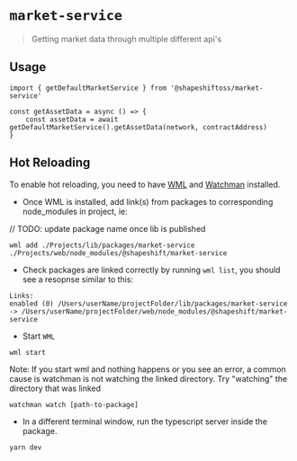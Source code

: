# `market-service`

> Getting market data through multiple different api's

## Usage

```
import { getDefaultMarketService } from '@shapeshiftoss/market-service'

const getAssetData = async () => {
    const assetData = await getDefaultMarketService().getAssetData(network, contractAddress)
}
```

## Hot Reloading

To enable hot reloading, you need to have [WML](https://github.com/wix/wml) and [Watchman](https://facebook.github.io/watchman/docs/install.html) installed.

- Once WML is installed, add link(s) from packages to corresponding node_modules in project, ie:

// TODO: update package name once lib is published

```
wml add ./Projects/lib/packages/market-service ./Projects/web/node_modules/@shapeshift/market-service
```

- Check packages are linked correctly by running `wml list`, you should see a resopnse similar to this:

```
Links:
enabled (0) /Users/userName/projectFolder/lib/packages/market-service -> /Users/userName/projectFolder/web/node_modules/@shapeshift/market-service
```

- Start `WML`

```
wml start
```

Note: If you start wml and nothing happens or you see an error, a common cause is watchman is not watching the linked directory. Try "watching" the directory that was linked

```
watchman watch [path-to-package]
```

- In a different terminal window, run the typescript server inside the package.

```
yarn dev
```
